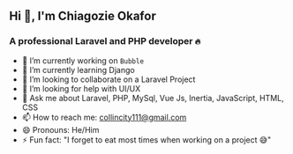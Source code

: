 ## Hi 👋, I'm Chiagozie Okafor

### A professional Laravel and PHP developer `🔥` 

- 🔭 I’m currently working on `Bubble`
- 🌱 I’m currently learning Django
- 👯 I’m looking to collaborate on a Laravel Project
- 🤔 I’m looking for help with UI/UX
- 💬 Ask me about Laravel, PHP, MySql, Vue Js, Inertia, JavaScript, HTML, CSS
- 📫 How to reach me: collincity111@gmail.com
- 😄 Pronouns: He/Him
- ⚡ Fun fact: "I forget to eat most times when working on a project 😅"

